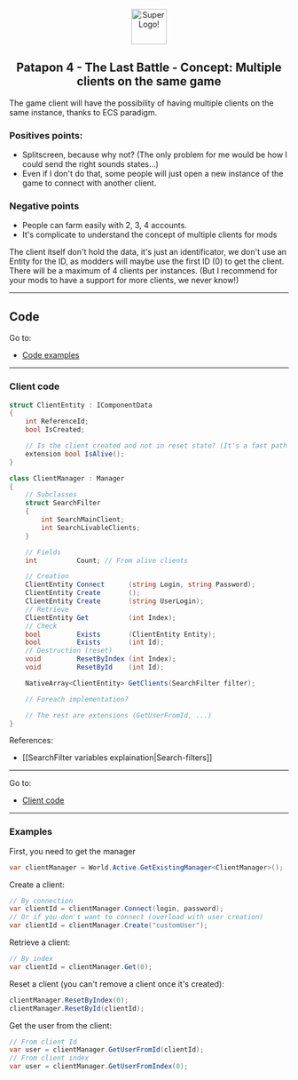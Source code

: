 <html>
    <p align="center">
    <img src="https://pre00.deviantart.net/4960/th/pre/i/2017/334/1/6/_patapon_4_tlb__p4_logo_variant_2_by_guerro323-dbvceq0.png" alt="Super Logo!" width="64" height="64" />
    </p>
    <h2 align="center">
    Patapon 4 - The Last Battle - Concept: Multiple clients on the same game
    </h2>
</html>

The game client will have the possibility of having multiple clients on the same instance, thanks to ECS paradigm.

### Positives points:
- Splitscreen, because why not? (The only problem for me would be how I could send the right sounds states...)
- Even if I don't do that, some people will just open a new instance of the game to connect with another client.

### Negative points
- People can farm easily with 2, 3, 4 accounts.
- It's complicate to understand the concept of multiple clients for mods

The client itself don't hold the data, it's just an identificator, we don't use an Entity for the ID, as modders will maybe use the first ID (0) to get the client.
There will be a maximum of 4 clients per instances. (But I recommend for your mods to have a support for more clients, we never know!)

___

## Code
Go to:
- [Code examples](#Examples)

___

### Client code
```c#
struct ClientEntity : IComponentData
{
    int ReferenceId;
    bool IsCreated;

    // Is the client created and not in reset state? (It's a fast path to ClientManager.Exists(ReferenceId))
    extension bool IsAlive();
}

class ClientManager : Manager
{
    // Subclasses
    struct SearchFilter
    {
        int SearchMainClient;
        int SearchLivableClients;
    }

    // Fields
    int          Count; // From alive clients

    // Creation
    ClientEntity Connect      (string Login, string Password);
    ClientEntity Create       ();
    ClientEntity Create       (string UserLogin);
    // Retrieve
    ClientEntity Get          (int Index);
    // Check
    bool         Exists       (ClientEntity Entity);
    bool         Exists       (int Id);
    // Destruction (reset)
    void         ResetByIndex (int Index);
    void         ResetById    (int Id);

    NativeArray<ClientEntity> GetClients(SearchFilter filter);

    // Foreach implementation?

    // The rest are extensions (GetUserFromId, ...)
}
```

References:
- [[SearchFilter variables explaination|Search-filters]]

___

Go to:
- [Client code](#client-code)

___

### Examples
First, you need to get the manager
```c#
var clientManager = World.Active.GetExistingManager<ClientManager>();
```

Create a client:
```c#
// By connection
var clientId = clientManager.Connect(login, password);
// Or if you don't want to connect (overload with user creation)
var clientId = clientManager.Create("customUser");
```

Retrieve a client:
```c#
// By index
var clientId = clientManager.Get(0);
```

Reset a client (you can't remove a client once it's created):
```c#
clientManager.ResetByIndex(0);
clientManager.ResetById(clientId);
```

Get the user from the client:
```c#
// From client Id
var user = clientManager.GetUserFromId(clientId);
// From client index
var user = clientManager.GetUserFromIndex(0);
```